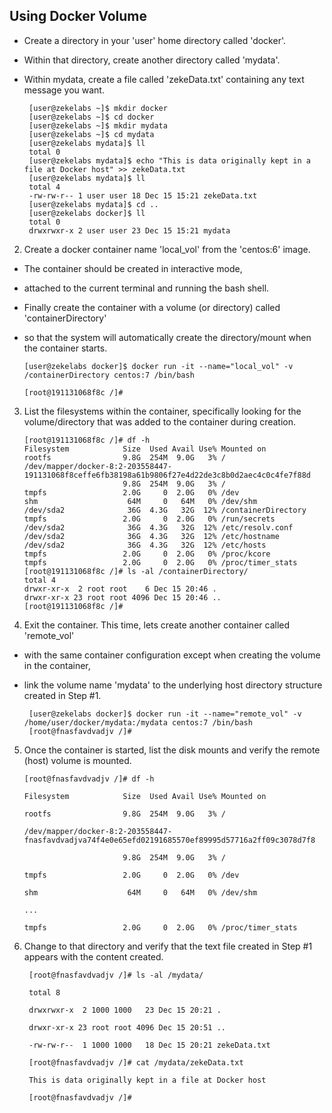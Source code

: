 ## Using Docker Volume

- Create a directory in your 'user' home directory called 'docker'. 
 - Within that directory, create another directory called 'mydata'. 
 - Within mydata, create a file called 'zekeData.txt' containing any text message you want.

        [user@zekelabs ~]$ mkdir docker
        [user@zekelabs ~]$ cd docker
        [user@zekelabs ~]$ mkdir mydata
        [user@zekelabs ~]$ cd mydata
        [user@zekelabs mydata]$ ll
        total 0
        [user@zekelabs mydata]$ echo "This is data originally kept in a file at Docker host" >> zekeData.txt
        [user@zekelabs mydata]$ ll
        total 4
        -rw-rw-r-- 1 user user 18 Dec 15 15:21 zekeData.txt
        [user@zekelabs mydata]$ cd ..
        [user@zekelabs docker]$ ll
        total 0
        drwxrwxr-x 2 user user 23 Dec 15 15:21 mydata


2. Create a docker container name 'local_vol' from the 'centos:6' image. 
- The container should be created in interactive mode, 
- attached to the current terminal and running the bash shell.

- Finally create the container with a volume (or directory) called 'containerDirectory' 
- so that the system will automatically create the directory/mount when the container starts.

      [user@zekelabs docker]$ docker run -it --name="local_vol" -v /containerDirectory centos:7 /bin/bash

      [root@191131068f8c /]#


3. List the filesystems within the container, specifically looking for the volume/directory that was added to the container during creation.

       [root@191131068f8c /]# df -h
       Filesystem            Size  Used Avail Use% Mounted on
       rootfs                9.8G  254M  9.0G   3% /
       /dev/mapper/docker-8:2-203558447-191131068f8ceffe6fb38198a61b9806f27e4d22de3c8b0d2aec4c0c4fe7f88d
                             9.8G  254M  9.0G   3% /
       tmpfs                 2.0G     0  2.0G   0% /dev
       shm                    64M     0   64M   0% /dev/shm
       /dev/sda2              36G  4.3G   32G  12% /containerDirectory
       tmpfs                 2.0G     0  2.0G   0% /run/secrets
       /dev/sda2              36G  4.3G   32G  12% /etc/resolv.conf
       /dev/sda2              36G  4.3G   32G  12% /etc/hostname
       /dev/sda2              36G  4.3G   32G  12% /etc/hosts
       tmpfs                 2.0G     0  2.0G   0% /proc/kcore
       tmpfs                 2.0G     0  2.0G   0% /proc/timer_stats
       [root@191131068f8c /]# ls -al /containerDirectory/
       total 4
       drwxr-xr-x  2 root root    6 Dec 15 20:46 .
       drwxr-xr-x 23 root root 4096 Dec 15 20:46 ..
       [root@191131068f8c /]#

 

4. Exit the container. This time, lets create another container called 'remote_vol'
 - with the same container configuration except when creating the volume in the container, 
 - link the volume name 'mydata' to the underlying host directory structure created in Step #1.

        [user@zekelabs docker]$ docker run -it --name="remote_vol" -v /home/user/docker/mydata:/mydata centos:7 /bin/bash
        [root@fnasfavdvadjv /]#
 

5. Once the container is started, list the disk mounts and verify the remote (host) volume is mounted. 
            
       [root@fnasfavdvadjv /]# df -h

       Filesystem            Size  Used Avail Use% Mounted on

       rootfs                9.8G  254M  9.0G   3% /

       /dev/mapper/docker-8:2-203558447-fnasfavdvadjva74f4e0e65efd02191685570ef89995d57716a2ff09c3078d7f8

                             9.8G  254M  9.0G   3% /

       tmpfs                 2.0G     0  2.0G   0% /dev

       shm                    64M     0   64M   0% /dev/shm

       ...

       tmpfs                 2.0G     0  2.0G   0% /proc/timer_stats

6. Change to that directory and verify that the text file created in Step #1 appears with the content created.

        [root@fnasfavdvadjv /]# ls -al /mydata/

        total 8

        drwxrwxr-x  2 1000 1000   23 Dec 15 20:21 .

        drwxr-xr-x 23 root root 4096 Dec 15 20:51 ..

        -rw-rw-r--  1 1000 1000   18 Dec 15 20:21 zekeData.txt

        [root@fnasfavdvadjv /]# cat /mydata/zekeData.txt 

        This is data originally kept in a file at Docker host

        [root@fnasfavdvadjv /]#
